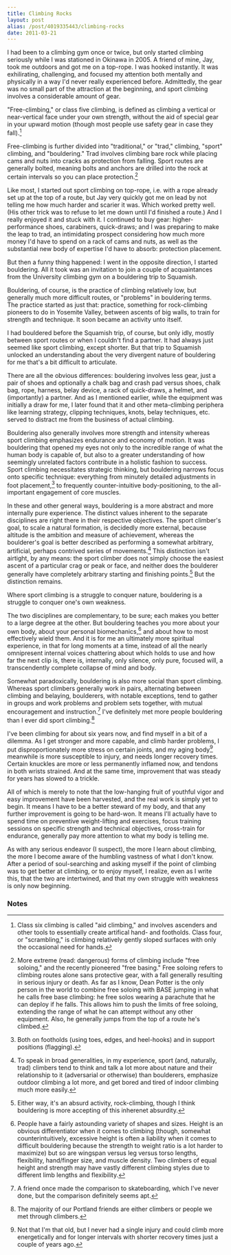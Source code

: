 ```yaml
---
title: Climbing Rocks
layout: post
alias: /post/4019335443/climbing-rocks
date: 2011-03-21
---
```


I had been to a climbing gym once or twice, but only started climbing
seriously while I was stationed in Okinawa in 2005. A friend of mine,
Jay, took me outdoors and got me on a top-rope. I was hooked instantly.
It was exhilirating, challenging, and focused my attention both mentally
and physically in a way I'd never really experienced before. Admittedly,
the gear was no small part of the attraction at the beginning, and sport
climbing involves a considerable amount of gear.

"Free-climbing," or class five climbing, is defined as climbing a
vertical or near-vertical face under your own strength, without the aid
of special gear in your upward motion (though most people use safety
gear in case they fall).[^1]

Free-climbing is further divided into "traditional," or "trad,"
climbing, "sport" climbing, and "bouldering." Trad involves climbing
bare rock while placing cams and nuts into cracks as protection from
falling. Sport routes are generally bolted, meaning bolts and anchors
are drilled into the rock at certain intervals so you can place
protection.[^2]

Like most, I started out sport climbing on top-rope, i.e. with a rope
already set up at the top of a route, but Jay very quickly got me on
lead by not telling me how much harder and scarier it was. Which worked
pretty well. (His other trick was to refuse to let me down until I'd
finished a route.) And I really enjoyed it and stuck with it. I
continued to buy gear: higher-performance shoes, carabiners,
quick-draws; and I was preparing to make the leap to trad, an
intimidating prospect considering how much more money I'd have to spend
on a rack of cams and nuts, as well as the substantial new body of
expertise I'd have to absorb: protection placement.

But then a funny thing happened: I went in the opposite direction, I
started bouldering. All it took was an invitation to join a couple of
acquaintances from the University climbing gym on a bouldering trip to
Squamish.

Bouldering, of course, is the practice of climbing relatively low, but
generally much more difficult routes, or "problems" in bouldering terms.
The practice started as just that: practice, something for rock-climbing
pioneers to do in Yosemite Valley, between ascents of big walls, to
train for strength and technique. It soon became an activity unto
itself.

I had bouldered before the Squamish trip, of course, but only idly,
mostly between sport routes or when I couldn't find a partner. It had
always just seemed like sport climbing, except shorter. But that trip to
Squamish unlocked an understanding about the very divergent nature of
bouldering for me that's a bit difficult to articulate.

There are all the obvious differences: bouldering involves less gear,
just a pair of shoes and optionally a chalk bag and crash pad versus
shoes, chalk bag, rope, harness, belay device, a rack of quick-draws, a
helmet, and (importantly) a partner. And as I mentioned earlier, while
the equipment was initially a draw for me, I later found that it and
other meta-climbing periphera like learning strategy, clipping
techniques, knots, belay techniques, etc. served to distract me from the
business of actual climbing.

Bouldering also generally involves more strength and intensity whereas
sport climbing emphasizes endurance and economy of motion. It was
bouldering that opened my eyes not only to the incredible range of what
the human body is capable of, but also to a greater understanding of how
seemingly unrelated factors contribute in a holistic fashion to success.
Sport climbing necessitates strategic thinking, but bouldering narrows
focus onto specific technique: everything from minutely detailed
adjustments in foot placement,[^3] to frequently
counter-intuitive body-positioning, to the all-important engagement of
core muscles.

In these and other general ways, bouldering is a more abstract and more
internally pure experience. The distinct values inherent to the separate
disciplines are right there in their respective objectives. The sport
climber's goal, to scale a natural formation, is decidedly more
external, because altitude is the ambition and measure of achievement,
whereas the boulderer's goal is better described as performing a
somewhat arbitrary, artificial, perhaps contrived series of
movements.[^4] This distinction isn't airtight, by any
means: the sport climber does not simply choose the easiest ascent of a
particular crag or peak or face, and neither does the boulderer
generally have completely arbitrary starting and finishing
points.[^5] But the distinction remains.

Where sport climbing is a struggle to conquer nature, bouldering is a
struggle to conquer one's own weakness.

The two disciplines are complementary, to be sure; each makes you better
to a large degree at the other. But bouldering teaches you more about
your own body, about your personal biomechanics,[^6]
and about how to most effectively wield them. And it is for me an
ultimately more spiritual experience, in that for long moments at a
time, instead of all the nearly omnipresent internal voices chattering
about which holds to use and how far the next clip is, there is,
internally, only silence, only pure, focused will, a transcendently
complete collapse of mind and body.

Somewhat paradoxically, bouldering is also more social than sport
climbing. Whereas sport climbers generally work in pairs, alternating
between climbing and belaying, boulderers, with notable exceptions, tend
to gather in groups and work problems and problem sets together, with
mutual encouragement and instruction.[^7] I've
definitely met more people bouldering than I ever did sport
climbing.[^8]

I've been climbing for about six years now, and find myself in a bit of
a dilemma. As I get stronger and more capable, and climb harder
problems, I put disproportionately more stress on certain joints, and my
aging body[^9] meanwhile is more susceptible to
injury, and needs longer recovery times. Certain knuckles are more or
less permanently inflamed now, and tendons in both wrists strained. And
at the same time, improvement that was steady for years has slowed to a
trickle.

All of which is merely to note that the low-hanging fruit of youthful
vigor and easy improvement have been harvested, and the real work is
simply yet to begin. It means I have to be a better steward of my body,
and that any further improvement is going to be hard-won. It means I'll
actually have to spend time on preventive weight-lifting and exercises,
focus training sessions on specific strength and technical objectives,
cross-train for endurance, generally pay more attention to what my body
is telling me.

As with any serious endeavor (I suspect), the more I learn about
climbing, the more I become aware of the humbling vastness of what I
don't know. After a period of soul-searching and asking myself if the
point of climbing was to get better at climbing, or to enjoy myself, I
realize, even as I write this, that the two are intertwined, and that my
own struggle with weakness is only now beginning.

### Notes

[^1]: Class six climbing is called "aid climbing," and involves ascenders
    and other tools to essentially create artifical hand- and footholds.
    Class four, or "scrambling," is climbing relatively gently sloped
    surfaces with only the occasional need for
    hands.

[^2]: More extreme (read: dangerous) forms of climbing include "free
    soloing," and the recently pioneered "free basing." Free soloing
    refers to climbing routes alone sans protective gear, with a fall
    generally resulting in serious injury or death. As far as I know,
    Dean Potter is the only person in the world to combine free soloing
    with BASE jumping in what he calls free base climbing: he free solos
    wearing a parachute that he can deploy if he falls. This allows him
    to push the limits of free soloing, extending the range of what he
    can attempt without any other equipment. Also, he generally jumps
    from the top of a route he's
    climbed.

[^3]: Both on footholds (using toes, edges, and heel-hooks) and in support
    positions (flagging).

[^4]: To speak in broad generalities, in my experience, sport (and,
    naturally, trad) climbers tend to think and talk a lot more about
    nature and their relationship to it (adversarial or otherwise) than
    boulderers, emphasize outdoor climbing a lot more, and get bored and
    tired of indoor climbing much more
    easily.

[^5]: Either way, it's an absurd activity, rock-climbing, though I think
    bouldering is more accepting of this inherenet
    absurdity.

[^6]: People have a fairly astounding variety of shapes and sizes. Height
    is an obvious differentiator when it comes to climbing (though,
    somewhat counterintuitively, excessive height is often a liability
    when it comes to difficult bouldering because the strength to weight
    ratio is a lot harder to maximize) but so are wingspan versus leg
    versus torso lengths, flexibility, hand/finger size, and muscle
    density. Two climbers of equal height and strength may have vastly
    different climbing styles due to different limb lengths and
    flexibility.

[^7]: A friend once made the comparison to skateboarding, which I've never
    done, but the comparison definitely seems
    apt.

[^8]: The majority of our Portland friends are either climbers or people
    we met through
    climbers.

[^9]: Not that I'm that old, but I never had a single injury and could
    climb more energetically and for longer intervals with shorter
    recovery times just a couple of years
    ago.
